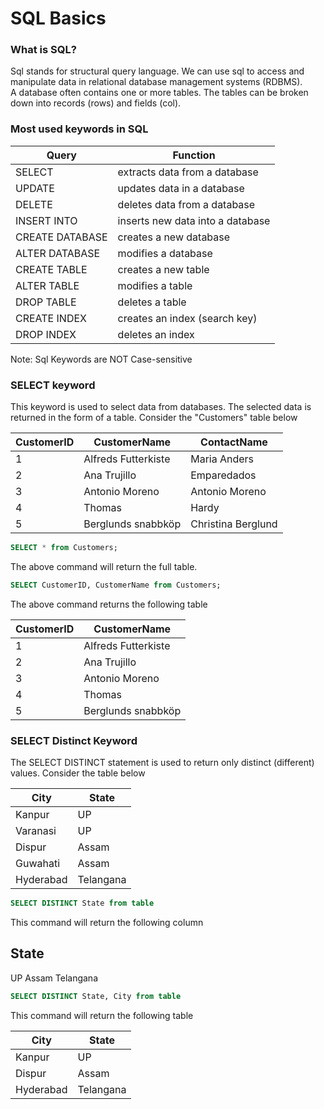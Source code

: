 # SQL Basics

### What is SQL?
Sql stands for structural query language. We can use sql to access and manipulate data in relational database management systems (RDBMS). <br/>
A database often contains one or more tables. The tables can be broken down into records (rows) and fields (col).

### Most used keywords in SQL
Query   | Function
--------|--------------------------------------
|SELECT | extracts data from a database
|UPDATE | updates data in a database
|DELETE | deletes data from a database
|INSERT INTO | inserts new data into a database
|CREATE DATABASE | creates a new database
|ALTER DATABASE | modifies a database
|CREATE TABLE | creates a new table
|ALTER TABLE | modifies a table
|DROP TABLE | deletes a table
|CREATE INDEX | creates an index (search key)
|DROP INDEX | deletes an index

Note: Sql Keywords are NOT Case-sensitive

### SELECT keyword
This keyword is used to select data from databases. The selected data is returned in the form of a table. Consider the "Customers" table below 

CustomerID |	        CustomerName  	     |   ContactName
-----------|-------------------------------|---------------------
1          |         Alfreds Futterkiste	 |  Maria Anders	
2	         |         Ana Trujillo          |  Emparedados
3	         |         Antonio Moreno        |	Antonio Moreno	
4          |         Thomas                |  Hardy
5	         |         Berglunds snabbköp	   |  Christina Berglund	


```sql
SELECT * from Customers;
```
The above command will return the full table.

```sql
SELECT CustomerID, CustomerName from Customers;
```
The above command returns the following table

CustomerID	|        CustomerName  	         	
------------|---------------------
1           |        Alfreds Futterkiste	    	
2	          |        Ana Trujillo            
3	          |        Antonio Moreno        		
4           |        Thomas                  
5	          |        Berglunds snabbköp

### SELECT Distinct Keyword
The SELECT DISTINCT statement is used to return only distinct (different) values. Consider the table below

City	      |        State  	         	
------------|---------------------
Kanpur      |        UP	    	
Varanasi	  |        UP            
Dispur	    |        Assam        		
Guwahati    |        Assam                  
Hyderabad	  |        Telangana

```sql
SELECT DISTINCT State from table
```
This command will return the following column

State
------
UP
Assam
Telangana

```sql
SELECT DISTINCT State, City from table
```
This command will return the following table

City	      |        State  	         	
------------|---------------------
Kanpur      |        UP	    	            
Dispur	    |        Assam        		              
Hyderabad	  |        Telangana


